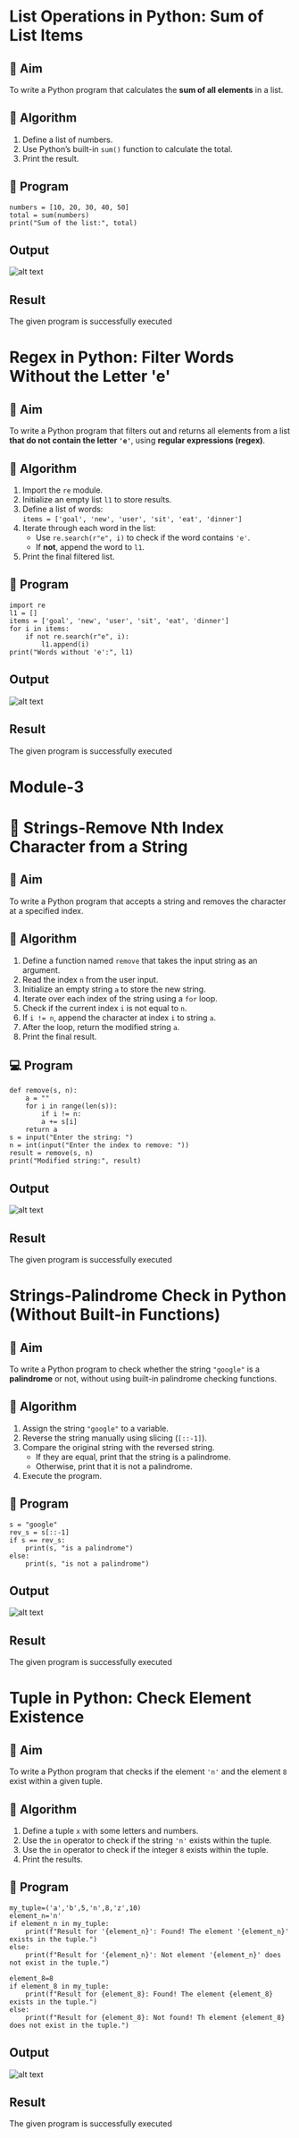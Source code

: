 # List Operations in Python: Sum of List Items

## 🎯 Aim
To write a Python program that calculates the **sum of all elements** in a list.

## 🧠 Algorithm
1. Define a list of numbers.
2. Use Python’s built-in `sum()` function to calculate the total.
3. Print the result.

## 🧾 Program
```
numbers = [10, 20, 30, 40, 50]
total = sum(numbers)
print("Sum of the list:", total)

```
## Output
![alt text](<Screenshot 2025-10-21 115420.png>)

## Result
The given program is successfully executed



# Regex in Python: Filter Words Without the Letter 'e'

## 🎯 Aim
To write a Python program that filters out and returns all elements from a list **that do not contain the letter `'e'`**, using **regular expressions (regex)**.

## 🧠 Algorithm
1. Import the `re` module.
2. Initialize an empty list `l1` to store results.
3. Define a list of words:  
   `items = ['goal', 'new', 'user', 'sit', 'eat', 'dinner']`
4. Iterate through each word in the list:
   - Use `re.search(r"e", i)` to check if the word contains `'e'`.
   - If **not**, append the word to `l1`.
5. Print the final filtered list.

## 🧾 Program
```
import re
l1 = []
items = ['goal', 'new', 'user', 'sit', 'eat', 'dinner']
for i in items:
    if not re.search(r"e", i):
        l1.append(i)
print("Words without 'e':", l1)

```
## Output
![alt text](<Screenshot 2025-10-21 115711.png>)

## Result
The given program is successfully executed



# Module-3
# 🧹 Strings-Remove Nth Index Character from a String

## 🎯 Aim
To write a Python program that accepts a string and removes the character at a specified index.

## 🧠 Algorithm
1. Define a function named `remove` that takes the input string as an argument.
2. Read the index `n` from the user input.
3. Initialize an empty string `a` to store the new string.
4. Iterate over each index of the string using a `for` loop.
5. Check if the current index `i` is not equal to `n`.
6. If `i != n`, append the character at index `i` to string `a`.
7. After the loop, return the modified string `a`.
8. Print the final result.

## 💻 Program
```
def remove(s, n):
    a = ""
    for i in range(len(s)):
        if i != n:
        a += s[i]
    return a
s = input("Enter the string: ")
n = int(input("Enter the index to remove: "))
result = remove(s, n)
print("Modified string:", result)

```
## Output
![alt text](<Screenshot 2025-10-21 120117.png>)

## Result
The given program is successfully executed



# Strings-Palindrome Check in Python (Without Built-in Functions)

## 🎯 Aim
To write a Python program to check whether the string `"google"` is a **palindrome** or not, without using built-in palindrome checking functions.

## 🧠 Algorithm
1. Assign the string `"google"` to a variable.
2. Reverse the string manually using slicing (`[::-1]`).
3. Compare the original string with the reversed string.
   - If they are equal, print that the string is a palindrome.
   - Otherwise, print that it is not a palindrome.
4. Execute the program.

## 🧾 Program
```
s = "google"
rev_s = s[::-1]
if s == rev_s:
    print(s, "is a palindrome")
else:
    print(s, "is not a palindrome")

```
## Output
![alt text](<Screenshot 2025-10-21 120405.png>)

## Result
The given program is successfully executed



# Tuple in Python: Check Element Existence

## 🎯 Aim
To write a Python program that checks if the element `'n'` and the element `8` exist within a given tuple.

## 🧠 Algorithm
1. Define a tuple `x` with some letters and numbers.
2. Use the `in` operator to check if the string `'n'` exists within the tuple.
3. Use the `in` operator to check if the integer `8` exists within the tuple.
4. Print the results.

## 🧾 Program
```
my_tuple=('a','b',5,'n',8,'z',10)
element_n='n'
if element_n in my_tuple:
    print(f"Result for '{element_n}': Found! The element '{element_n}' exists in the tuple.")
else:
    print(f"Result for '{element_n}': Not element '{element_n}' does not exist in the tuple.")

element_8=8
if element_8 in my_tuple:
    print(f"Result for {element_8}: Found! The element {element_8} exists in the tuple.")
else:
    print(f"Result for {element_8}: Not found! Th element {element_8} does not exist in the tuple.")

```
## Output

![alt text](image-1.png)

## Result
The given program is successfully executed
